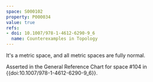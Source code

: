 ```yaml
---
space: S000102
property: P000034
value: true
refs:
- doi: 10.1007/978-1-4612-6290-9_6
  name: Counterexamples in Topology
---
```


It's a metric space, and all metric spaces are fully normal.

Asserted in the General Reference Chart for space #104 in
{{doi:10.1007/978-1-4612-6290-9_6}}.
